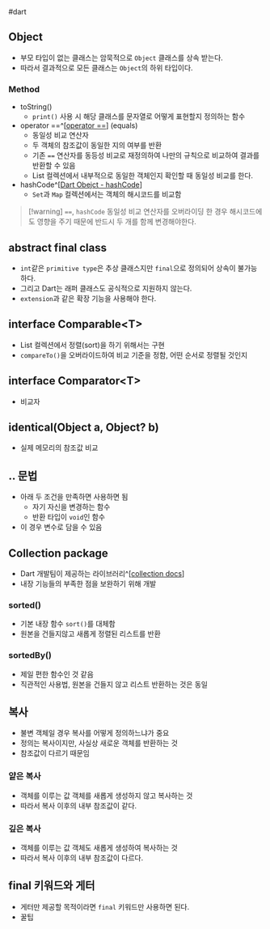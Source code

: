 #dart

## Object
- 부모 타입이 없는 클래스는 암묵적으로 `Object` 클래스를 상속 받는다.
- 따라서 결과적으로 모든 클래스는 `Object`의 하위 타입이다.

### Method
- toString()
	- `print()` 사용 시 해당 클래스를 문자열로 어떻게 표현할지 정의하는 함수
- operator ==^[[operator ==](https://api.flutter.dev/flutter/dart-core/Object/operator_equals.html)] (equals)
	- 동일성 비교 연산자
	- 두 객체의 참조값이 동일한 지의 여부를 반환
	- 기존 `==` 연산자를 동등성 비교로 재정의하여 나만의 규칙으로 비교하여 결과를 반환할 수 있음
	- List 컬렉션에서 내부적으로 동일한 객체인지 확인할 때 동일성 비교를 한다.
- hashCode^[[Dart Obejct - hashCode](https://api.flutter.dev/flutter/dart-core/Object/hashCode.html)]
	- `Set`과 `Map` 컬렉션에서는 객체의 해시코드를 비교함

> [!warning] `==`, `hashCode`
> 동일성 비교 연산자를 오버라이딩 한 경우 해시코드에도 영향을 주기 때문에 반드시 두 개를 함께 변경해야한다.

## abstract final class
- `int`같은 `primitive type`은 추상 클래스지만 `final`으로 정의되어 상속이 불가능하다.
- 그리고 Dart는 래퍼 클래스도 공식적으로 지원하지 않는다.
- `extension`과 같은 확장 기능을 사용해야 한다.

## interface Comparable\<T>
- List 컬렉션에서 정렬(sort)을 하기 위해서는 구현
- `compareTo()`을 오버라이드하여 비교 기준을 정함, 어떤 순서로 정렬될 것인지

## interface Comparator\<T>
- 비교자

## identical(Object a, Object? b)
- 실제 메모리의 참조값 비교

## .. 문법
- 아래 두 조건을 만족하면 사용하면 됨
	- 자기 자신을 변경하는 함수
	- 반환 타입이 `void`인 함수
- 이 경우 변수로 담을 수 있음

## Collection package
- Dart 개발팀이 제공하는 라이브러리^[[collection docs](https://pub.dev/documentation/collection/latest/)]
- 내장 기능들의 부족한 점을 보완하기 위해 개발

### sorted()
- 기본 내장 함수 `sort()`를 대체함
- 원본을 건들지않고 새롭게 정렬된 리스트를 반환

### sortedBy()
- 제일 편한 함수인 것 같음
- 직관적인 사용법, 원본을 건들지 않고 리스트 반환하는 것은 동일

## 복사
- 불변 객체일 경우 복사를 어떻게 정의하느냐가 중요
- 정의는 복사이지만, 사실상 새로운 객체를 반환하는 것
- 참조값이 다르기 때문임

### 얕은 복사 
- 객체를 이루는 값 객체를 새롭게 생성하지 않고 복사하는 것
- 따라서 복사 이후의 내부 참조값이 같다.

### 깊은 복사
- 객체를 이루는 값 객체도 새롭게 생성하여 복사하는 것
- 따라서 복사 이후의 내부 참조값이 다르다.

## final 키워드와 게터
- 게터만 제공할 목적이라면 `final` 키워드만 사용하면 된다.
- 꿀팁